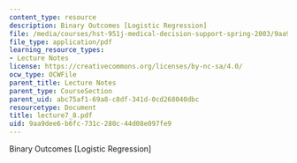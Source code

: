 ```yaml
---
content_type: resource
description: Binary Outcomes [Logistic Regression]
file: /media/courses/hst-951j-medical-decision-support-spring-2003/9aa9dee6b6fc731c280c44d08e097fe9_lecture7_8.pdf
file_type: application/pdf
learning_resource_types:
- Lecture Notes
license: https://creativecommons.org/licenses/by-nc-sa/4.0/
ocw_type: OCWFile
parent_title: Lecture Notes
parent_type: CourseSection
parent_uid: abc75af1-69a8-c8df-341d-0cd268040dbc
resourcetype: Document
title: lecture7_8.pdf
uid: 9aa9dee6-b6fc-731c-280c-44d08e097fe9
---
```

Binary Outcomes [Logistic Regression]